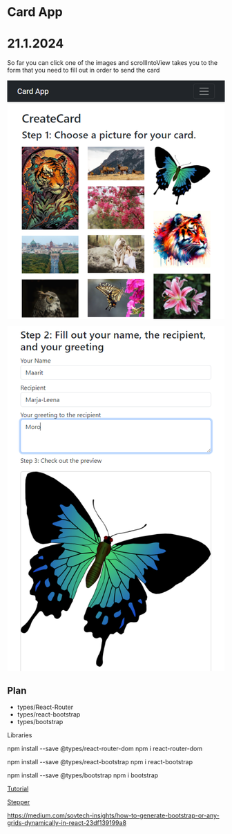 # Card App


# 21.1.2024

So far you can click one of the images and scrollIntoView takes you to the form that you need to fill out in order to send the card

![create card](screenshots/createcard.png)

![create card form](screenshots/createcardbottom.png)

## Plan

- types/React-Router
- types/react-bootstrap
- types/bootstrap

Libraries

npm install --save @types/react-router-dom
npm i react-router-dom

npm install --save @types/react-bootstrap
npm i react-bootstrap

npm install --save @types/bootstrap
npm i bootstrap

[Tutorial](https://www.airplane.dev/blog/building-a-react-bootstrap-navbar-from-scratch)

[Stepper](https://m1.material.io/components/steppers.html#)

https://medium.com/sovtech-insights/how-to-generate-bootstrap-or-any-grids-dynamically-in-react-23df139199a8